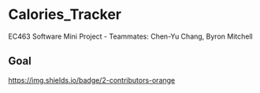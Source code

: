 # Calories_Tracker

EC463 Software Mini Project - Teammates: Chen-Yu Chang, Byron Mitchell

## Goal

<https://img.shields.io/badge/2-contributors-orange>


